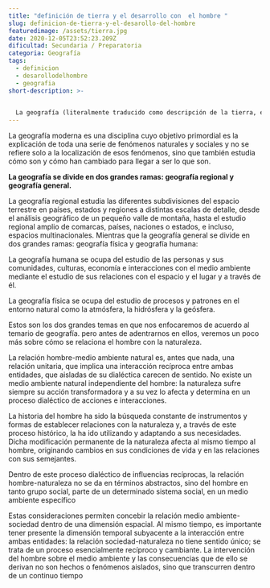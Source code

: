 ```yaml
---
title: "definición de tierra y el desarrollo con  el hombre "
slug: definicion-de-tierra-y-el-desarollo-del-hombre
featuredimage: /assets/tierra.jpg
date: 2020-12-05T23:52:23.209Z
dificultad: Secundaria / Preparatoria
categoria: Geografía
tags:
  - definicion
  - desarollodelhombre
  - geografia
short-description: >-
  

  La geografía (literalmente traducido como descripción de la tierra, es la disciplina que trata de la descripción o de la representación gráfica de la Tierra. ​ En sentido amplio es la ciencia que estudia la superficie terrestre, las sociedades que la habitan y los territorios, paisajes, lugares o regiones que la forman al relacionarse entre sí.
---
```



La geografía moderna es una disciplina cuyo objetivo primordial es la explicación de toda una serie de fenómenos naturales y sociales y no se refiere solo a la localización de esos fenómenos, sino que también estudia cómo son y cómo han cambiado para llegar a ser lo que son.

**La geografía se divide en dos grandes ramas: geografía regional y geografía general.**

La geografía regional estudia las diferentes subdivisiones del espacio terrestre en países, estados y regiones a distintas escalas de detalle, desde el análisis geográfico de un pequeño valle de montaña, hasta el estudio regional amplio de comarcas, países, naciones o estados, e incluso, espacios multinacionales. Mientras que la geografía general se divide en dos grandes ramas: geografía física y geografía humana:

La geografía humana se ocupa del estudio de las personas y sus comunidades, culturas, economía e interacciones con el medio ambiente mediante el estudio de sus relaciones con el espacio y el lugar y a través de él.

La geografía física se ocupa del estudio de procesos y patrones en el entorno natural como la atmósfera, la hidrósfera y la geósfera.

Estos son los dos grandes temas en que nos enfocaremos de acuerdo al temario de geografía. pero antes de adentrarnos en ellos, veremos un poco más sobre cómo se relaciona el hombre con la naturaleza.

La relación hombre-medio ambiente natural es, antes que nada, una relación unitaria, que implica una interacción recíproca entre ambas entidades, que aisladas de su dialéctica carecen de sentido. No existe un medio ambiente natural independiente del hombre: la naturaleza sufre siempre su acción transformadora y a su vez lo afecta y determina en un proceso dialéctico de acciones e interacciones.

La historia del hombre ha sido la búsqueda constante de instrumentos y formas de establecer relaciones con la naturaleza y, a través de este proceso histórico, la ha ido utilizando y adaptando a sus necesidades. Dicha modificación permanente de la naturaleza afecta al mismo tiempo al hombre, originando cambios en sus condiciones de vida y en las relaciones con sus semejantes.

Dentro de este proceso dialéctico de influencias recíprocas, la relación hombre-naturaleza no se da en términos abstractos, sino del hombre en tanto grupo social, parte de un determinado sistema social, en un medio ambiente específico

Estas consideraciones permiten concebir la relación medio ambiente-sociedad dentro de una dimensión espacial. Al mismo tiempo, es importante tener presente la dimensión temporal subyacente a la interacción entre ambas entidades: la relación sociedad-naturaleza no tiene sentido único; se trata de un proceso esencialmente recíproco y cambiante. La intervención del hombre sobre el medio ambiente y las consecuencias que de ello se derivan no son hechos o fenómenos aislados, sino que transcurren dentro de un continuo tiempo